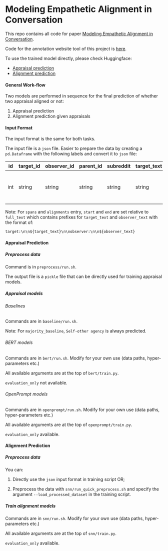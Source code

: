 # Modeling Empathetic Alignment in Conversation

This repo contains all code for paper [Modeling Empathetic Alignment in Conversation](https://arxiv.org/abs/2405.00948).

Code for the annotation website tool of this project is [here](https://github.com/jessicayjm/span_alignment_annotation_tool).

To use the trained model directly, please check Huggingface:

+ [Appraisal prediction](https://huggingface.co/Blablablab/empathy-appraisal-span)
+ [Alignment prediction](https://huggingface.co/Blablablab/empathy-appraisal-alignment)

#### General Work-flow

Two models are performed in sequence for the final prediction of whether two appraisal aligned or not:

1. Appraisal prediction
2. Alignment prediction given appraisals

#### Input Format

The input format is the same for both tasks.

The input file is a `json` file. Easier to prepare the data by creating a `pd.Dataframe` with the following labels and convert it to `json` file:

| id   | target_id | observer_id | parent_id | subreddit | target_text | observer_text | distress_score | condolence_score | empathy_score | full_text | spans                      | alignments                                                   |
| ---- | --------- | ----------- | --------- | --------- | ----------- | ------------- | -------------- | ---------------- | ------------- | --------- | -------------------------- | ------------------------------------------------------------ |
| int  | string    | string      | string    | string    | string      | string        | float          | float            | float         | string    | [start, end, label], ... ] | [[(target_start, target_end), (observer_start, observer_end)], ...] |

Note:  For `spans` and `alignments` entry, `start` and `end` are set relative to `full_text`  which contains prefixes for `target_text` and `observer_text` with the format of:

`target:\n\n${target_text}\n\nobserver:\n\n${observer_text}`

#### Appraisal Prediction

##### Preprocess data

Command is in `preprocess/run.sh`.

The output file is a `pickle` file that can be directly used for training appraisal models.

##### Appraisal models

###### Baselines

Commands are in `baseline/run.sh`.

Note: For `majority_baseline`, `Self-other agency` is always predicted.

###### BERT models

Commands are in `bert/run.sh`. Modify for your own use (data paths, hyper-parameters etc.)

All available arguments are at the top of `bert/train.py`.

`evaluation_only` not available.

###### OpenPrompt models

Commands are in `openprompt/run.sh`. Modify for your own use (data paths, hyper-parameters etc.)

All available arguments are at the top of `openprompt/train.py`.

`evaluation_only` available.

#### Alignment Prediction

##### Preprocess data

You can:

1. Directly use the `json` input format in training script OR;

2. Preprocess the data with `snn/run_quick_preprocess.sh` and specify the argument `--load_processed_dataset` in the training script.

##### Train alignment models

Commands are in `snn/run.sh`. Modify for your own use (data paths, hyper-parameters etc.)

All available arguments are at the top of `snn/train.py`.

`evaluation_only` available.
